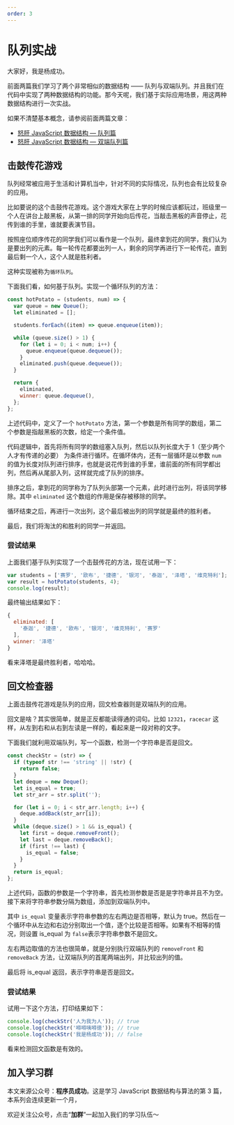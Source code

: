 ```yaml
---
order: 3
---
```


# 队列实战

大家好，我是杨成功。

前面两篇我们学习了两个非常相似的数据结构 —— 队列与双端队列。并且我们在代码中实现了两种数据结构的功能。那今天呢，我们基于实际应用场景，用这两种数据结构进行一次实战。

如果不清楚基本概念，请参阅前面两篇文章：

- [怒肝 JavaScript 数据结构 — 队列篇](https://juejin.cn/post/7083891791782477854)
- [怒肝 JavaScript 数据结构 — 双端队列篇](https://juejin.cn/post/7084261922576531469)

## 击鼓传花游戏

队列经常被应用于生活和计算机当中，针对不同的实际情况，队列也会有比较复杂的应用。

比如要说的这个击鼓传花游戏。这个游戏大家在上学的时候应该都玩过，班级里一个人在讲台上敲黑板，从第一排的同学开始向后传花，当敲击黑板的声音停止，花传到谁的手里，谁就要表演节目。

按照座位顺序传花的同学我们可以看作是一个队列，最终拿到花的同学，我们认为是要出列的元素。每一轮传花都要出列一人，剩余的同学再进行下一轮传花，直到最后剩一个人，这个人就是胜利者。

这种实现被称为`循环队列`。

下面我们看，如何基于队列。实现一个循环队列的方法：

```js
const hotPotato = (students, num) => {
  var queue = new Queue();
  let eliminated = [];

  students.forEach((item) => queue.enqueue(item));

  while (queue.size() > 1) {
    for (let i = 0; i < num; i++) {
      queue.enqueue(queue.dequeue());
    }
    eliminated.push(queue.dequeue());
  }

  return {
    eliminated,
    winner: queue.dequeue(),
  };
};
```

上述代码中，定义了一个 `hotPotato` 方法，第一个参数是所有同学的数组，第二个参数是指敲黑板的次数，给定一个条件值。

代码逻辑中，首先将所有同学的数组塞入队列，然后以队列长度大于 1（至少两个人才有传递的必要） 为条件进行循环。在循环体内，还有一层循环是以参数 `num` 的值为长度对队列进行排序，也就是说花传到谁的手里，谁前面的所有同学都出列，然后再从尾部入列，这样就完成了队列的排序。

排序之后，拿到花的同学称为了队列头部第一个元素，此时进行出列，将该同学移除。其中 `eliminated` 这个数组的作用是保存被移除的同学。

循环结束之后，再进行一次出列，这个最后被出列的同学就是最终的胜利者。

最后，我们将淘汰的和胜利的同学一并返回。

### 尝试结果

上面我们基于队列实现了一个击鼓传花的方法，现在试用一下：

```js
var students = ['赛罗', '欧布', '捷德', '银河', '泰迦', '泽塔', '维克特利'];
var result = hotPotato(students, 4);
console.log(result);
```

最终输出结果如下：

```js
{
  eliminated: [
    '泰迦', '捷德', '欧布', '银河', '维克特利', '赛罗'
  ],
  winner: '泽塔'
}
```

看来泽塔是最终胜利者，哈哈哈。

## 回文检查器

上面击鼓传花游戏是队列的应用，回文检查器则是双端队列的应用。

回文是啥？其实很简单，就是正反都能读得通的词句。比如 `12321`，`racecar` 这样，从左到右和从右到左读是一样的，看起来是一段对称的文字。

下面我们就利用双端队列，写一个函数，检测一个字符串是否是回文。

```js
const checkStr = (str) => {
  if (typeof str !== 'string' || !str) {
    return false;
  }
  let deque = new Deque();
  let is_equal = true;
  let str_arr = str.split('');

  for (let i = 0; i < str_arr.length; i++) {
    deque.addBack(str_arr[i]);
  }
  while (deque.size() > 1 && is_equal) {
    let first = deque.removeFront();
    let last = deque.removeBack();
    if (first !== last) {
      is_equal = false;
    }
  }
  return is_equal;
};
```

上述代码，函数的参数是一个字符串，首先检测参数是否是是字符串并且不为空。接下来将字符串参数分隔为数组，添加到双端队列中。

其中 `is_equal` 变量表示字符串参数的左右两边是否相等，默认为 true。然后在一个循环中从左边和右边分别取出一个值，逐个比较是否相等。如果有不相等的情况，则设置 is_equal 为 `false`表示字符串参数不是回文。

左右两边取值的方法也很简单，就是分别执行双端队列的 `removeFront` 和 `removeBack` 方法，让双端队列的首尾两端出列，并比较出列的值。

最后将 is_equal 返回，表示字符串是否是回文。

### 尝试结果

试用一下这个方法，打印结果如下：

```js
console.log(checkStr('人为我为人')); // true
console.log(checkStr('嘚嘚咦嘚徳')); // true
console.log(checkStr('我是杨成功')); // false
```

看来检测回文函数是有效的。

## 加入学习群

本文来源公众号：**程序员成功**。这是学习 JavaScript 数据结构与算法的第 3 篇，本系列会连续更新一个月，

欢迎关注公众号，点击“**加群**”一起加入我们的学习队伍～
